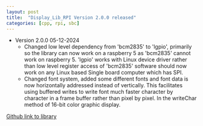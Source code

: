 ```yaml
---
layout: post
title:  "Display_Lib_RPI Version 2.0.0 released"
categories: [cpp, rpi, sbc]
---
```


* Version 2.0.0 05-12-2024
	* Changed low level dependency from 'bcm2835' to 'lgpio', primarily so the library can now work on a raspberry 5
	as 'bcm2835' cannot work on raspberry 5. 'lgpio' works with Linux device driver rather than low level register access of 'bcm2835'
	software should now work on any Linux based Single board computer which has SPI.
	* Changed font system, added some different fonts and font data is now horizontally addressed instead of vertically.
	This facilitates using buffered writes to write font much faster character by character in a frame buffer rather than pixel by pixel.
	In the writeChar method of 16-bit color graphic display.

[Github link to library](https://github.com/gavinlyonsrepo/Display_Lib_RPI)
